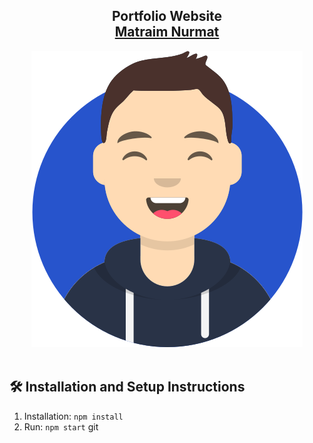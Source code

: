 <h2 align="center">
  Portfolio Website<br/>
  <a href="https://github.com/Matraim" target="_blank">Matraim Nurmat</a>
</h2>
<div align="center">
  <img alt="Demo" src="./src//Assets/avatar.svg" />
</div>

<br/>

## 🛠 Installation and Setup Instructions

1. Installation: `npm install`
2. Run: `npm start`
git